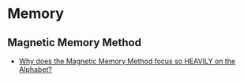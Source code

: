 # Memory
## Magnetic Memory Method
* [Why does the Magnetic Memory Method focus so HEAVILY on the Alphabet?](https://www.youtube.com/watch?v=caCUFPy7j0I)
